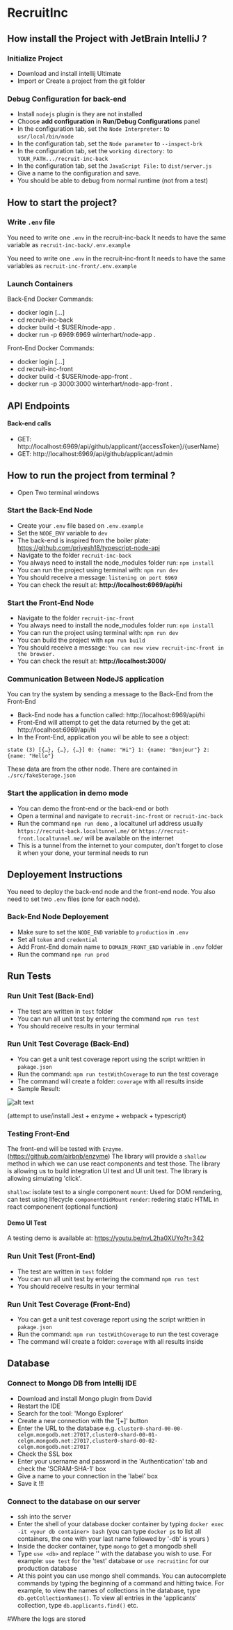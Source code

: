 
# RecruitInc


## How install the Project with JetBrain IntelliJ ?

### Initialize Project
- Download and install intellij Ultimate
- Import or Create a project from the git folder

### Debug Configuration for back-end

- Install `nodejs` plugin is they are not installed
- Choose **add configuration** in **Run/Debug Configurations** panel
- In the configuration tab, set the `Node Interpreter:` to `usr/local/bin/node`
- In the configuration tab, set the  `Node parameter` to `--inspect-brk`
- In the configuration tab, set the `working directory:` to `YOUR_PATH.../recruit-inc-back`
- In the configuration tab, set the `JavaScript File:` to `dist/server.js`
- Give a name to the configuration and save.
- You should be able to debug from normal runtime (not from a test)

## How to start the project?

### Write `.env` file 

You need to write one `.env` in the recruit-inc-back
It needs to have the same variable as `recruit-inc-back/.env.example`


You need to write one `.env` in the recruit-inc-front
It needs to have the same variables as `recruit-inc-front/.env.example`


### Launch Containers

Back-End Docker Commands:
- docker login [...]
- cd recruit-inc-back
- docker build -t $USER/node-app .
- docker run -p 6969:6969 winterhart/node-app .

Front-End Docker Commands:
- docker login [...]
- cd recruit-inc-front
- docker build -t $USER/node-app-front .
- docker run -p 3000:3000 winterhart/node-app-front .




## API Endpoints

#### Back-end calls

- GET: http://localhost:6969/api/github/applicant/{accessToken}/{userName}
- GET: http://localhost:6969/api/github/applicant/admin



## How to run the project from terminal ?
- Open Two terminal windows 

### Start the Back-End Node 
 - Create your `.env` file based on `.env.example`
 - Set the `NODE_ENV` variable to `dev`
 - The back-end is inspired from the boiler plate: https://github.com/priyesh18/typescript-node-api
 - Navigate to the folder `recruit-inc-back`
 - You always need to install the node_modules folder
 run:  `npm install`
 - You can run the project using terminal with: `npm run dev`
 - You should receive a message: `listening on port 6969`
 - You can check the result at: **http://localhost:6969/api/hi**
 
### Start the Front-End Node
 - Navigate to the folder `recruit-inc-front`
 - You always need to install the node_modules folder
 run:  `npm install`
 - You can run the project using terminal with: `npm run dev`
 - You can build the project with `npm run build`
 - You should receive a message: `You can now view recruit-inc-front in the browser.`
 - You can check the result at: **http://localhost:3000/**

 
### Communication Between NodeJS application
You can try the system by sending a message to the Back-End from the Front-End
- Back-End node has a function called: http://localhost:6969/api/hi
- Front-End will attempt to get the data returned by the get at: http://localhost:6969/api/hi
- In the Front-End, application you wil be able to see a object:

`state (3) [{…}, {…}, {…}] 0: {name: "Hi"} 1: {name: "Bonjour"} 2: {name: "Hello"} `

These data are from the other node. There are contained in `./src/fakeStorage.json`


### Start the application in **demo** mode
- You can demo the front-end or the back-end or both
- Open a terminal and navigate to `recruit-inc-front` or `recruit-inc-back`
- Run the command `npm run demo` , a localtunel url address usually `https://recruit-back.localtunnel.me/` or `https://recruit-front.localtunnel.me/` will be available on the internet
- This is a tunnel from the internet to your computer, don't forget to close it when your done, your terminal needs to run

## Deployement Instructions

You need to deploy the back-end node and the front-end node. You also need to set two `.env`
files (one for each node).

### Back-End Node Deployement
- Make sure to set the `NODE_END` variable to `production` in `.env`
- Set all `token` and `credential` 
- Add Front-End domain name to `DOMAIN_FRONT_END` variable in `.env` folder
- Run the command `npm run prod`

## Run Tests

### Run Unit Test (Back-End)
 - The test are written in `test` folder
 - You can run all unit test by entering the command `npm run test`
 - You should receive results in your terminal

### Run Unit Test Coverage (Back-End)
 - You can get a unit test coverage report using the script writtien in `pakage.json`
 - Run the command: `npm run testWithCoverage` to run the test coverage
 - The command will create a folder:  `coverage` with all results inside
 - Sample Result:
 
![alt text](https://github.com/ddicorpo/RecruitInc/blob/master/CourseAdmin/assets/SampleTestCoverage.png "Sample Test Coverage")

(attempt to use/install Jest + enzyme + webpack + typescript)
### Testing Front-End
The front-end will be tested with `Enzyme`. (https://github.com/airbnb/enzyme)
The library will provide a `shallow` method in which we can use react components and test those.
The library is allowing us to build integration UI test and UI unit test.
The library is allowing simulating 'click'.

`shallow`: isolate test to a single component 
`mount`: Used for DOM rendering, can test using lifecycle `componentDidMount`
`render`: redering static HTML in react componenent (optional function)

#### Demo UI Test 

A testing demo is available at: https://youtu.be/nvL2ha0XUYo?t=342


 
### Run Unit Test (Front-End)
 - The test are written in `test` folder
 - You can run all unit test by entering the command `npm run test`
 - You should receive results in your terminal

### Run Unit Test Coverage (Front-End)
 - You can get a unit test coverage report using the script writtien in `pakage.json`
 - Run the command: `npm run testWithCoverage` to run the test coverage
 - The command will create a folder: `coverage` with all results inside




## Database

### Connect to Mongo DB from Intellij IDE
- Download and install Mongo plugin from David
- Restart the IDE
- Search for the tool: 'Mongo Explorer'
- Create a new connection with the '[+]' button
- Enter the URL to the database e.g. `cluster0-shard-00-00-celgm.mongodb.net:27017,cluster0-shard-00-01-celgm.mongodb.net:27017,cluster0-shard-00-02-celgm.mongodb.net:27017`
- Check the SSL box
- Enter your username and password in the 'Authentication' tab and check the 'SCRAM-SHA-1' box
- Give a name to your connection in the 'label' box
- Save it !!!

### Connect to the database on our server
- ssh into the server
- Enter the shell of your database docker container by typing `docker exec -it <your db container> bash` (you can type `docker ps` to list all containers, the one with your last name followed by '-db' is yours )
- Inside the docker container, type `mongo` to get a mongodb shell
- Type `use <db>` and replace '<db>' with the database you wish to use. For example: `use test` for the 'test' database or `use recruitinc` for our production database
- At this point you can use mongo shell commands. You can autocomplete commands by typing the beginning of a command and hitting <TAB> twice. For example, to view the names of collections in the database, type `db.getCollectionNames()`. To view all entries in the 'applicants' collection, type `db.applicants.find()` etc. 

#Where the logs are stored